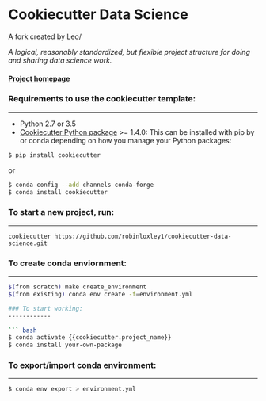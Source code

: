 # Cookiecutter Data Science

A fork created by Leo/

_A logical, reasonably standardized, but flexible project structure for doing and sharing data science work._


#### [Project homepage](http://drivendata.github.io/cookiecutter-data-science/)


### Requirements to use the cookiecutter template:
-----------
 - Python 2.7 or 3.5
 - [Cookiecutter Python package](http://cookiecutter.readthedocs.org/en/latest/installation.html) >= 1.4.0: This can be installed with pip by or conda depending on how you manage your Python packages:

``` bash
$ pip install cookiecutter
```

or

``` bash
$ conda config --add channels conda-forge
$ conda install cookiecutter
```


### To start a new project, run:
------------

    cookiecutter https://github.com/robinloxley1/cookiecutter-data-science.git 


### To create conda enviornment:
------------

``` bash
$(from scratch) make create_environment
$(from existing) conda env create -f=environment.yml

### To start working:
------------

``` bash
$ conda activate {{cookiecutter.project_name}}
$ conda install your-own-package
```

### To export/import conda environment:
------------

``` bash
$ conda env export > environment.yml
```
